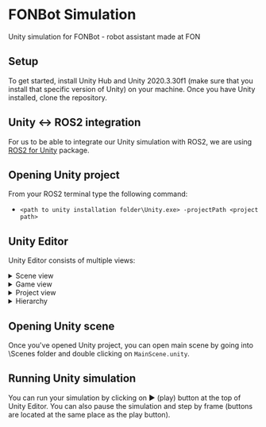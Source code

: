 # FONBot Simulation
Unity simulation for FONBot - robot assistant made at FON

## Setup
To get started, install Unity Hub and Unity 2020.3.30f1 (make sure that you install that specific version of Unity) on your machine. 
Once you have Unity installed, clone the repository.<br>

## Unity <-> ROS2 integration
For us to be able to integrate our Unity simulation with ROS2, we are using [ROS2 for Unity](https://github.com/RobotecAI/ros2-for-unity) package.

## Opening Unity project
From your ROS2 terminal type the following command:
- ```<path to unity installation folder\Unity.exe> -projectPath <project path>```

## Unity Editor
Unity Editor consists of multiple views:

<details>
  
<summary>Scene view</summary>

<br>Scene view allows you to edit and navigate through active Unity scene. 
For more info on scene view navigation check <a href="https://docs.unity3d.com/Manual/SceneViewNavigation.html">Unity documentation</a>. <br><br>
<image src="https://i.imgur.com/aBGtWOW.png" />
</details>

<details>
  
<summary>Game view</summary>

<br>Game view shows how the final, built application looks. 
For more info on game view check <a href="https://docs.unity3d.com/Manual/GameView.html">Unity documentation</a>. <br><br>
<image src="https://i.imgur.com/9wSX578.png" />
</details>

<details>
  
<summary>Project view</summary>

<br>Project view shows all the files in your project.<br>
Folder structure of our project is:
```
├───Graphics
│   ├───Environment
│   │   ├───closet
│   │   │   └───source
│   │   ├───low-poly-computer-desk
│   │   │   ├───source
│   │   │   │   └───LowPolyComputerDesk
│   │   │   └───textures
│   │   ├───LowPolyOfficeProps_LITE
│   │   │   ├───LowPolyOfficeProps_LiteScene
│   │   │   ├───Materials
│   │   │   ├───Meshes
│   │   │   │   └───Materials
│   │   │   ├───PostProcessProfiles
│   │   │   ├───Prefabs
│   │   │   └───Textures
│   │   ├───Office Supplies Low Poly
│   │   │   └───Assets
│   │   │       ├───FBX
│   │   │       │   └───Materials
│   │   │       ├───Materials
│   │   │       ├───Prefabs
│   │   │       ├───Sample scene
│   │   │       └───Textures
│   │   └───PolygonStarter
│   │       ├───Materials
│   │       │   ├───Misc
│   │       │   └───Plane
│   │       ├───Models
│   │       │   └───Collision
│   │       ├───PolygonPrototype
│   │       │   ├───Materials
│   │       │   │   ├───FX
│   │       │   │   ├───Misc
│   │       │   │   └───Triplanar_ObjectSpace
│   │       │   ├───Models
│   │       │   │   └───Materials
│   │       │   ├───Prefabs
│   │       │   │   ├───Buildings
│   │       │   │   │   ├───Polygon
│   │       │   │   │   └───Simple
│   │       │   │   ├───Characters
│   │       │   │   ├───Character_FPS_Hands
│   │       │   │   │   ├───FiveFinger
│   │       │   │   │   └───Standard
│   │       │   │   ├───Character_Pawns
│   │       │   │   ├───FX
│   │       │   │   ├───Generic
│   │       │   │   ├───Icons
│   │       │   │   ├───Other
│   │       │   │   ├───Primitives
│   │       │   │   ├───Props
│   │       │   │   ├───Vehicle
│   │       │   │   └───_NewAssets
│   │       │   ├───Scenes
│   │       │   ├───Shaders
│   │       │   └───Textures
│   │       ├───Prefabs
│   │       │   └───Characters
│   │       ├───Scenes
│   │       └───Textures
│   ├───Textures
│   │   └───rusty-panel-unity
│   └───URDF
│       └───description
│           ├───fonbot_package
│           │   └───models
│           ├───Materials
│           └───meshes
├───Prefabs
├───Resources
├───Ros2ForUnity
│   ├───Plugins
│   │   └───Windows
│   │       └───x86_64
│   └───Scripts
│       └───Time
└───Scenes
    └───MainScene_Profiles
```
<br>
<image src="https://i.imgur.com/c85lsAy.png" />
</details>

<details>
  
<summary>Hierarchy</summary>

<br>Hierarchy shows all objects in your scene and their hierarchical relationship. <br><br>
<image src="https://i.imgur.com/x2lMe68.png" />
</details>

## Opening Unity scene
Once you've opened Unity project, you can open main scene by going into \Scenes folder and double clicking on ```MainScene.unity```.

## Running Unity simulation
You can run your simulation by clicking on ▶ (play) button at the top of Unity Editor. 
You can also pause the simulation and step by frame (buttons are located at the same place as the play button).
